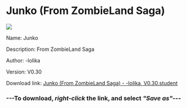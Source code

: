 # Junko (From ZombieLand Saga)

<img src = "https://raw.githubusercontent.com/Arbiter1223/Daigaku-Gurashi-Custom-Students/master/Students/Files/Junko%20(From%20ZombieLand%20Saga).png">

Name: Junko

Description: From ZombieLand Saga

Author: -lolika

Version: V0.30

Download link: <a href="https://raw.githubusercontent.com/Arbiter1223/Daigaku-Gurashi-Custom-Students/master/Students/Files/Junko%20(From%20ZombieLand%20Saga)%20-%20-lolika%2C%20V0.30.student">Junko (From ZombieLand Saga) - -lolika, V0.30.student</a>

### ---**To download, _right-click_ the link, and select _"Save as"_**---
